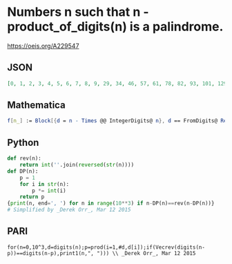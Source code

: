 # Numbers n such that n \- product\_of\_digits\(n\) is a palindrome\.
https://oeis.org/A229547
## JSON
```JSON
[0, 1, 2, 3, 4, 5, 6, 7, 8, 9, 29, 34, 46, 57, 61, 78, 82, 93, 101, 129, 143, 187, 202, 218, 226, 244, 247, 252, 269, 294, 297, 303, 319, 336, 348, 357, 361, 364, 386, 404, 412, 419, 437, 453, 462, 488, 505, 514, 519, 524, 534, 539, 544, 554, 564, 574, 584, 594, 597, 606, 613, 615, 617, 619, 625, 635, 638, 645, 655, 663]
```
## Mathematica
```Mathematica
f[n_] := Block[{d = n - Times @@ IntegerDigits@ n}, d == FromDigits@ Reverse[IntegerDigits@ d]]; Select[Range[0, 1000], f] (* _Michael De Vlieger_, Mar 12 2015 *)
```
## Python
```Python
def rev(n):
    return int(''.join(reversed(str(n))))
def DP(n):
    p = 1
    for i in str(n):
        p *= int(i)
    return p
{print(n, end=', ') for n in range(10**3) if n-DP(n)==rev(n-DP(n))}
# Simplified by _Derek Orr_, Mar 12 2015
```
## PARI
```PARI
for(n=0,10^3,d=digits(n);p=prod(i=1,#d,d[i]);if(Vecrev(digits(n-p))==digits(n-p),print1(n,", "))) \\ _Derek Orr_, Mar 12 2015
```
